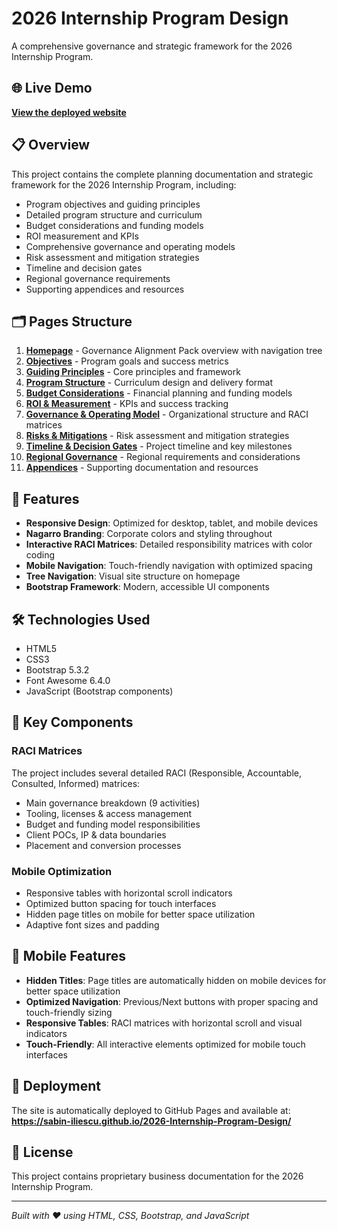 # 2026 Internship Program Design

A comprehensive governance and strategic framework for the 2026 Internship Program.

## 🌐 Live Demo

**[View the deployed website](https://sabin-iliescu.github.io/2026-Internship-Program-Design/)**

## 📋 Overview

This project contains the complete planning documentation and strategic framework for the 2026 Internship Program, including:

- Program objectives and guiding principles
- Detailed program structure and curriculum
- Budget considerations and funding models
- ROI measurement and KPIs
- Comprehensive governance and operating models
- Risk assessment and mitigation strategies
- Timeline and decision gates
- Regional governance requirements
- Supporting appendices and resources

## 🗂️ Pages Structure

1. **[Homepage](index.html)** - Governance Alignment Pack overview with navigation tree
2. **[Objectives](objectives.html)** - Program goals and success metrics
3. **[Guiding Principles](guiding-principles.html)** - Core principles and framework
4. **[Program Structure](program-structure.html)** - Curriculum design and delivery format
5. **[Budget Considerations](budget-considerations.html)** - Financial planning and funding models
6. **[ROI & Measurement](roi-measurement.html)** - KPIs and success tracking
7. **[Governance & Operating Model](governance-operating-model.html)** - Organizational structure and RACI matrices
8. **[Risks & Mitigations](risks-mitigations.html)** - Risk assessment and mitigation strategies
9. **[Timeline & Decision Gates](timeline-decision-gates.html)** - Project timeline and key milestones
10. **[Regional Governance](regional-governance.html)** - Regional requirements and considerations
11. **[Appendices](appendices.html)** - Supporting documentation and resources

## 🎨 Features

- **Responsive Design**: Optimized for desktop, tablet, and mobile devices
- **Nagarro Branding**: Corporate colors and styling throughout
- **Interactive RACI Matrices**: Detailed responsibility matrices with color coding
- **Mobile Navigation**: Touch-friendly navigation with optimized spacing
- **Tree Navigation**: Visual site structure on homepage
- **Bootstrap Framework**: Modern, accessible UI components

## 🛠️ Technologies Used

- HTML5
- CSS3
- Bootstrap 5.3.2
- Font Awesome 6.4.0
- JavaScript (Bootstrap components)

## 🎯 Key Components

### RACI Matrices

The project includes several detailed RACI (Responsible, Accountable, Consulted, Informed) matrices:

- Main governance breakdown (9 activities)
- Tooling, licenses & access management
- Budget and funding model responsibilities
- Client POCs, IP & data boundaries
- Placement and conversion processes

### Mobile Optimization

- Responsive tables with horizontal scroll indicators
- Optimized button spacing for touch interfaces
- Hidden page titles on mobile for better space utilization
- Adaptive font sizes and padding

## 📱 Mobile Features

- **Hidden Titles**: Page titles are automatically hidden on mobile devices for better space utilization
- **Optimized Navigation**: Previous/Next buttons with proper spacing and touch-friendly sizing
- **Responsive Tables**: RACI matrices with horizontal scroll and visual indicators
- **Touch-Friendly**: All interactive elements optimized for mobile touch interfaces

## 🚀 Deployment

The site is automatically deployed to GitHub Pages and available at:
**https://sabin-iliescu.github.io/2026-Internship-Program-Design/**

## 📄 License

This project contains proprietary business documentation for the 2026 Internship Program.

---

_Built with ❤️ using HTML, CSS, Bootstrap, and JavaScript_
